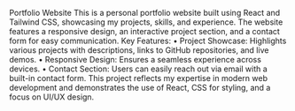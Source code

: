 Portfolio Website
This is a personal portfolio website built using React and Tailwind CSS, showcasing my projects, skills, and experience. The website features a responsive design, an interactive project section, and a contact form for easy communication.
Key Features:
•	Project Showcase: Highlights various projects with descriptions, links to GitHub repositories, and live demos.
•	Responsive Design: Ensures a seamless experience across devices.
•	Contact Section: Users can easily reach out via email with a built-in contact form.
This project reflects my expertise in modern web development and demonstrates the use of React, CSS for styling, and a focus on UI/UX design.
